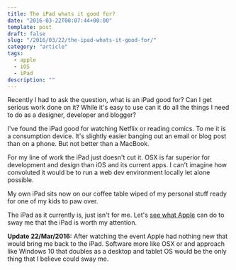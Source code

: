 ```yaml
---
title: The iPad whats it good for?
date: "2016-03-22T00:07:44+00:00"
template: post
draft: false
slug: "/2016/03/22/the-ipad-whats-it-good-for/"
category: "article"
tags:
  - apple
  - iOS
  - iPad
description: ""
---
```


Recently I had to ask the question, what is an iPad good for? Can I get serious work done on it? While it's easy to use can it do all the things I need to do as a designer, developer and blogger?

I've found the iPad good for watching Netflix or reading comics. To me it is a consumption device. It's slightly easier banging out an email or blog post than on a phone. But not better than a MacBook.

For my line of work the iPad just doesn't cut it. OSX is far superior for development and design than iOS and its current apps. I can't imagine how convoluted it would be to run a web dev environment locally let alone possible.

My own iPad sits now on our coffee table wiped of my personal stuff ready for one of my kids to paw over.

The iPad as it currently is, just isn't for me. Let's <a href="http://www.apple.com/apple-events/march-2016/">see what Apple</a> can do to sway me that the iPad is worth my attention.

<strong>Update 22/Mar/2016:</strong> After watching the event Apple had nothing new that would bring me back to the iPad. Software more like OSX or and approach like Windows 10 that doubles as a desktop and tablet OS would be the only thing that I believe could sway me.
